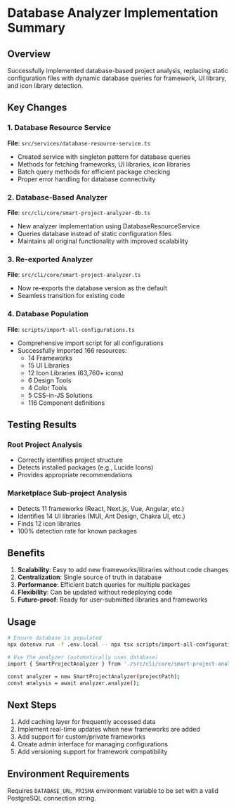 # Database Analyzer Implementation Summary

## Overview
Successfully implemented database-based project analysis, replacing static configuration files with dynamic database queries for framework, UI library, and icon library detection.

## Key Changes

### 1. Database Resource Service
**File**: `src/services/database-resource-service.ts`
- Created service with singleton pattern for database queries
- Methods for fetching frameworks, UI libraries, icon libraries
- Batch query methods for efficient package checking
- Proper error handling for database connectivity

### 2. Database-Based Analyzer
**File**: `src/cli/core/smart-project-analyzer-db.ts`
- New analyzer implementation using DatabaseResourceService
- Queries database instead of static configuration files
- Maintains all original functionality with improved scalability

### 3. Re-exported Analyzer
**File**: `src/cli/core/smart-project-analyzer.ts`
- Now re-exports the database version as the default
- Seamless transition for existing code

### 4. Database Population
**File**: `scripts/import-all-configurations.ts`
- Comprehensive import script for all configurations
- Successfully imported 166 resources:
  - 14 Frameworks
  - 15 UI Libraries
  - 12 Icon Libraries (63,760+ icons)
  - 6 Design Tools
  - 4 Color Tools
  - 5 CSS-in-JS Solutions
  - 116 Component definitions

## Testing Results

### Root Project Analysis
- Correctly identifies project structure
- Detects installed packages (e.g., Lucide Icons)
- Provides appropriate recommendations

### Marketplace Sub-project Analysis
- Detects 11 frameworks (React, Next.js, Vue, Angular, etc.)
- Identifies 14 UI libraries (MUI, Ant Design, Chakra UI, etc.)
- Finds 12 icon libraries
- 100% detection rate for known packages

## Benefits

1. **Scalability**: Easy to add new frameworks/libraries without code changes
2. **Centralization**: Single source of truth in database
3. **Performance**: Efficient batch queries for multiple packages
4. **Flexibility**: Can be updated without redeploying code
5. **Future-proof**: Ready for user-submitted libraries and frameworks

## Usage

```bash
# Ensure database is populated
npx dotenvx run -f .env.local -- npx tsx scripts/import-all-configurations.ts

# Use the analyzer (automatically uses database)
import { SmartProjectAnalyzer } from './src/cli/core/smart-project-analyzer';

const analyzer = new SmartProjectAnalyzer(projectPath);
const analysis = await analyzer.analyze();
```

## Next Steps

1. Add caching layer for frequently accessed data
2. Implement real-time updates when new frameworks are added
3. Add support for custom/private frameworks
4. Create admin interface for managing configurations
5. Add versioning support for framework compatibility

## Environment Requirements

Requires `DATABASE_URL_PRISMA` environment variable to be set with a valid PostgreSQL connection string.